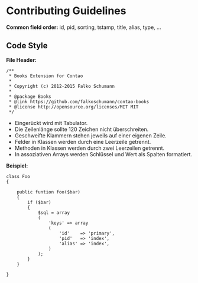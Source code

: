 Contributing Guidelines
=======================

**Common field order:** id, pid, sorting, tstamp, title, alias, type, ...


Code Style
----------

**File Header:**

    /**
     * Books Extension for Contao
     *
     * Copyright (c) 2012-2015 Falko Schumann
     *
     * @package Books
     * @link https://github.com/falkoschumann/contao-books
     * @license http://opensource.org/licenses/MIT MIT
     */

  - Eingerückt wird mit Tabulator.
  - Die Zeilenlänge sollte 120 Zeichen nicht überschreiten.
  - Geschweifte Klammern stehen jeweils auf einer eigenen Zeile.
  - Felder in Klassen werden durch eine Leerzeile getrennt.
  - Methoden in Klassen werden durch zwei Leerzeilen getrennt.
  - In assoziativen Arrays werden Schlüssel und Wert als Spalten formatiert.

**Beispiel:**

    class Foo
    {

        public funtion foo($bar)
        {
            if ($bar)
            {
                $sql = array
                (
                    'keys' => array
                    (
                        'id'    => 'primary',
                        'pid'   => 'index',
                        'alias' => 'index',
                    )
                );
            }
        }

    }
